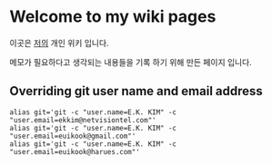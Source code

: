 # Welcome to my wiki pages

이곳은 [저의](About.md) 개인 위키 입니다. 

메모가 필요하다고 생각되는 내용들을 기록 하기 위해 만든 페이지 입니다.

## Overriding git user name and email address
```
alias git='git -c "user.name=E.K. KIM" -c "user.email=ekkim@netvisiontel.com"'
alias git='git -c "user.name=E.K. KIM" -c "user.email=euikook@gmail.com"'
alias git='git -c "user.name=E.K. KIM" -c "user.email=euikook@harues.com"'
```